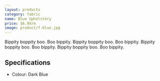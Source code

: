 ```yaml
---
layout: products
category: fabric
name: Blue Upholstery
price: $6.99/m
image: product/f-blue.jpg
---
```


Bippity boppity boo. Boo bippity. Bippity boppity boo. Boo bippity. Bippity boppity boo. Boo bippity. Bippity boppity boo. Boo bippity.

## Specifications

- Colour: Dark Blue